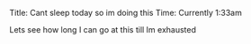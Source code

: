 Title: Cant sleep today so im doing this
Time: Currently 1:33am

Lets see how long I can go at this till Im exhausted 

